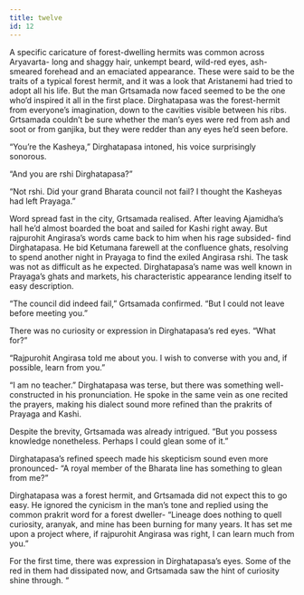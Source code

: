 ```yaml
---
title: twelve
id: 12
---
```


A specific caricature of forest-dwelling hermits was common across Aryavarta- long and shaggy hair, unkempt beard, wild-red eyes, ash-smeared forehead and an emaciated appearance. These were said to be the traits of a typical forest hermit, and it was a look that Aristanemi had tried to adopt all his life. But the man Grtsamada now faced seemed to be the one who’d inspired it all in the first place. Dirghatapasa was the forest-hermit from everyone’s imagination, down to the cavities visible between his ribs. Grtsamada couldn’t be sure whether the man’s eyes were red from ash and soot or from ganjika, but they were redder than any eyes he’d seen before. 

“You’re the Kasheya,” Dirghatapasa intoned, his voice surprisingly sonorous. 

“And you are rshi Dirghatapasa?”

“Not rshi. Did your grand Bharata council not fail? I thought the Kasheyas had left Prayaga.”

Word spread fast in the city, Grtsamada realised. After leaving Ajamidha’s hall he’d almost boarded the boat and sailed for Kashi right away. But rajpurohit Angirasa’s words came back to him when his rage subsided- find Dirghatapasa. He bid Ketumana farewell at the confluence ghats, resolving to spend another night in Prayaga to find the exiled Angirasa rshi. The task was not as difficult as he expected. Dirghatapasa’s name was well known in Prayaga’s ghats and markets, his characteristic appearance lending itself to easy description. 

“The council did indeed fail,” Grtsamada confirmed. “But I could not leave before meeting you.”

There was no curiosity or expression in Dirghatapasa’s red eyes. “What for?”

“Rajpurohit Angirasa told me about you. I wish to converse with you and, if possible, learn from you.”

“I am no teacher.” Dirghatapasa was terse, but there was something well-constructed in his pronunciation. He spoke in the same vein as one recited the prayers, making his dialect sound more refined than the prakrits of Prayaga and Kashi. 

Despite the brevity, Grtsamada was already intrigued. “But you possess knowledge nonetheless. Perhaps I could glean some of it.”

Dirghatapasa’s refined speech made his skepticism sound even more pronounced- “A royal member of the Bharata line has something to glean from me?” 

Dirghatapasa was a forest hermit, and Grtsamada did not expect this to go easy. He ignored the cynicism in the man’s tone and replied using the common prakrit word for a forest dweller- “Lineage does nothing to quell curiosity, aranyak, and mine has been burning for many years. It has set me upon a project where, if rajpurohit Angirasa was right, I can learn much from you.”

For the first time, there was expression in Dirghatapasa’s eyes. Some of the red in them had dissipated now, and Grtsamada saw the hint of curiosity shine through. “